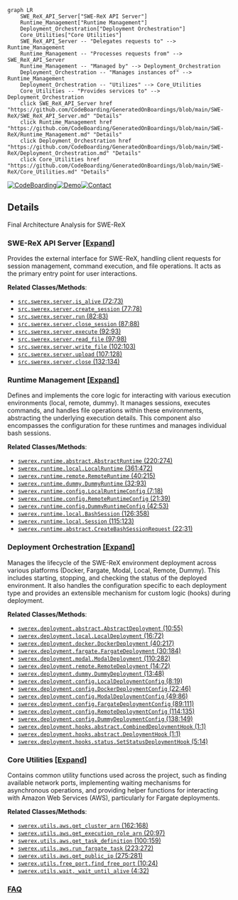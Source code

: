 ```mermaid
graph LR
    SWE_ReX_API_Server["SWE-ReX API Server"]
    Runtime_Management["Runtime Management"]
    Deployment_Orchestration["Deployment Orchestration"]
    Core_Utilities["Core Utilities"]
    SWE_ReX_API_Server -- "Delegates requests to" --> Runtime_Management
    Runtime_Management -- "Processes requests from" --> SWE_ReX_API_Server
    Runtime_Management -- "Managed by" --> Deployment_Orchestration
    Deployment_Orchestration -- "Manages instances of" --> Runtime_Management
    Deployment_Orchestration -- "Utilizes" --> Core_Utilities
    Core_Utilities -- "Provides services to" --> Deployment_Orchestration
    click SWE_ReX_API_Server href "https://github.com/CodeBoarding/GeneratedOnBoardings/blob/main/SWE-ReX/SWE_ReX_API_Server.md" "Details"
    click Runtime_Management href "https://github.com/CodeBoarding/GeneratedOnBoardings/blob/main/SWE-ReX/Runtime_Management.md" "Details"
    click Deployment_Orchestration href "https://github.com/CodeBoarding/GeneratedOnBoardings/blob/main/SWE-ReX/Deployment_Orchestration.md" "Details"
    click Core_Utilities href "https://github.com/CodeBoarding/GeneratedOnBoardings/blob/main/SWE-ReX/Core_Utilities.md" "Details"
```

[![CodeBoarding](https://img.shields.io/badge/Generated%20by-CodeBoarding-9cf?style=flat-square)](https://github.com/CodeBoarding/GeneratedOnBoardings)[![Demo](https://img.shields.io/badge/Try%20our-Demo-blue?style=flat-square)](https://www.codeboarding.org/demo)[![Contact](https://img.shields.io/badge/Contact%20us%20-%20contact@codeboarding.org-lightgrey?style=flat-square)](mailto:contact@codeboarding.org)

## Details

Final Architecture Analysis for SWE-ReX

### SWE-ReX API Server [[Expand]](./SWE_ReX_API_Server.md)
Provides the external interface for SWE-ReX, handling client requests for session management, command execution, and file operations. It acts as the primary entry point for user interactions.


**Related Classes/Methods**:

- <a href="https://github.com/synth-laboratories/SWE-ReX/src/swerex/server.py#L72-L73" target="_blank" rel="noopener noreferrer">`src.swerex.server.is_alive` (72:73)</a>
- <a href="https://github.com/synth-laboratories/SWE-ReX/src/swerex/server.py#L77-L78" target="_blank" rel="noopener noreferrer">`src.swerex.server.create_session` (77:78)</a>
- <a href="https://github.com/synth-laboratories/SWE-ReX/src/swerex/server.py#L82-L83" target="_blank" rel="noopener noreferrer">`src.swerex.server.run` (82:83)</a>
- <a href="https://github.com/synth-laboratories/SWE-ReX/src/swerex/server.py#L87-L88" target="_blank" rel="noopener noreferrer">`src.swerex.server.close_session` (87:88)</a>
- <a href="https://github.com/synth-laboratories/SWE-ReX/src/swerex/server.py#L92-L93" target="_blank" rel="noopener noreferrer">`src.swerex.server.execute` (92:93)</a>
- <a href="https://github.com/synth-laboratories/SWE-ReX/src/swerex/server.py#L97-L98" target="_blank" rel="noopener noreferrer">`src.swerex.server.read_file` (97:98)</a>
- <a href="https://github.com/synth-laboratories/SWE-ReX/src/swerex/server.py#L102-L103" target="_blank" rel="noopener noreferrer">`src.swerex.server.write_file` (102:103)</a>
- <a href="https://github.com/synth-laboratories/SWE-ReX/src/swerex/server.py#L107-L128" target="_blank" rel="noopener noreferrer">`src.swerex.server.upload` (107:128)</a>
- <a href="https://github.com/synth-laboratories/SWE-ReX/src/swerex/server.py#L132-L134" target="_blank" rel="noopener noreferrer">`src.swerex.server.close` (132:134)</a>


### Runtime Management [[Expand]](./Runtime_Management.md)
Defines and implements the core logic for interacting with various execution environments (local, remote, dummy). It manages sessions, executes commands, and handles file operations within these environments, abstracting the underlying execution details. This component also encompasses the configuration for these runtimes and manages individual bash sessions.


**Related Classes/Methods**:

- <a href="https://github.com/synth-laboratories/SWE-ReX/src/swerex/runtime/abstract.py#L220-L274" target="_blank" rel="noopener noreferrer">`swerex.runtime.abstract.AbstractRuntime` (220:274)</a>
- <a href="https://github.com/synth-laboratories/SWE-ReX/src/swerex/runtime/local.py#L361-L472" target="_blank" rel="noopener noreferrer">`swerex.runtime.local.LocalRuntime` (361:472)</a>
- <a href="https://github.com/synth-laboratories/SWE-ReX/src/swerex/runtime/remote.py#L40-L215" target="_blank" rel="noopener noreferrer">`swerex.runtime.remote.RemoteRuntime` (40:215)</a>
- <a href="https://github.com/synth-laboratories/SWE-ReX/src/swerex/runtime/dummy.py#L32-L93" target="_blank" rel="noopener noreferrer">`swerex.runtime.dummy.DummyRuntime` (32:93)</a>
- <a href="https://github.com/synth-laboratories/SWE-ReX/src/swerex/runtime/config.py#L7-L18" target="_blank" rel="noopener noreferrer">`swerex.runtime.config.LocalRuntimeConfig` (7:18)</a>
- <a href="https://github.com/synth-laboratories/SWE-ReX/src/swerex/runtime/config.py#L21-L39" target="_blank" rel="noopener noreferrer">`swerex.runtime.config.RemoteRuntimeConfig` (21:39)</a>
- <a href="https://github.com/synth-laboratories/SWE-ReX/src/swerex/runtime/config.py#L42-L53" target="_blank" rel="noopener noreferrer">`swerex.runtime.config.DummyRuntimeConfig` (42:53)</a>
- <a href="https://github.com/synth-laboratories/SWE-ReX/src/swerex/runtime/local.py#L126-L358" target="_blank" rel="noopener noreferrer">`swerex.runtime.local.BashSession` (126:358)</a>
- <a href="https://github.com/synth-laboratories/SWE-ReX/src/swerex/runtime/local.py#L115-L123" target="_blank" rel="noopener noreferrer">`swerex.runtime.local.Session` (115:123)</a>
- <a href="https://github.com/synth-laboratories/SWE-ReX/src/swerex/runtime/abstract.py#L22-L31" target="_blank" rel="noopener noreferrer">`swerex.runtime.abstract.CreateBashSessionRequest` (22:31)</a>


### Deployment Orchestration [[Expand]](./Deployment_Orchestration.md)
Manages the lifecycle of the SWE-ReX environment deployment across various platforms (Docker, Fargate, Modal, Local, Remote, Dummy). This includes starting, stopping, and checking the status of the deployed environment. It also handles the configuration specific to each deployment type and provides an extensible mechanism for custom logic (hooks) during deployment.


**Related Classes/Methods**:

- <a href="https://github.com/synth-laboratories/SWE-ReX/src/swerex/deployment/abstract.py#L10-L55" target="_blank" rel="noopener noreferrer">`swerex.deployment.abstract.AbstractDeployment` (10:55)</a>
- <a href="https://github.com/synth-laboratories/SWE-ReX/src/swerex/deployment/local.py#L16-L72" target="_blank" rel="noopener noreferrer">`swerex.deployment.local.LocalDeployment` (16:72)</a>
- <a href="https://github.com/synth-laboratories/SWE-ReX/src/swerex/deployment/docker.py#L40-L217" target="_blank" rel="noopener noreferrer">`swerex.deployment.docker.DockerDeployment` (40:217)</a>
- <a href="https://github.com/synth-laboratories/SWE-ReX/src/swerex/deployment/fargate.py#L30-L184" target="_blank" rel="noopener noreferrer">`swerex.deployment.fargate.FargateDeployment` (30:184)</a>
- <a href="https://github.com/synth-laboratories/SWE-ReX/src/swerex/deployment/modal.py#L110-L282" target="_blank" rel="noopener noreferrer">`swerex.deployment.modal.ModalDeployment` (110:282)</a>
- <a href="https://github.com/synth-laboratories/SWE-ReX/src/swerex/deployment/remote.py#L14-L72" target="_blank" rel="noopener noreferrer">`swerex.deployment.remote.RemoteDeployment` (14:72)</a>
- <a href="https://github.com/synth-laboratories/SWE-ReX/src/swerex/deployment/dummy.py#L13-L48" target="_blank" rel="noopener noreferrer">`swerex.deployment.dummy.DummyDeployment` (13:48)</a>
- <a href="https://github.com/synth-laboratories/SWE-ReX/src/swerex/deployment/config.py#L8-L19" target="_blank" rel="noopener noreferrer">`swerex.deployment.config.LocalDeploymentConfig` (8:19)</a>
- <a href="https://github.com/synth-laboratories/SWE-ReX/src/swerex/deployment/config.py#L22-L46" target="_blank" rel="noopener noreferrer">`swerex.deployment.config.DockerDeploymentConfig` (22:46)</a>
- <a href="https://github.com/synth-laboratories/SWE-ReX/src/swerex/deployment/config.py#L49-L86" target="_blank" rel="noopener noreferrer">`swerex.deployment.config.ModalDeploymentConfig` (49:86)</a>
- <a href="https://github.com/synth-laboratories/SWE-ReX/src/swerex/deployment/config.py#L89-L111" target="_blank" rel="noopener noreferrer">`swerex.deployment.config.FargateDeploymentConfig` (89:111)</a>
- <a href="https://github.com/synth-laboratories/SWE-ReX/src/swerex/deployment/config.py#L114-L135" target="_blank" rel="noopener noreferrer">`swerex.deployment.config.RemoteDeploymentConfig` (114:135)</a>
- <a href="https://github.com/synth-laboratories/SWE-ReX/src/swerex/deployment/config.py#L138-L149" target="_blank" rel="noopener noreferrer">`swerex.deployment.config.DummyDeploymentConfig` (138:149)</a>
- <a href="https://github.com/synth-laboratories/SWE-ReX/src/swerex/deployment/hooks/abstract.py#L1-L1" target="_blank" rel="noopener noreferrer">`swerex.deployment.hooks.abstract.CombinedDeploymentHook` (1:1)</a>
- <a href="https://github.com/synth-laboratories/SWE-ReX/src/swerex/deployment/hooks/abstract.py#L1-L1" target="_blank" rel="noopener noreferrer">`swerex.deployment.hooks.abstract.DeploymentHook` (1:1)</a>
- <a href="https://github.com/synth-laboratories/SWE-ReX/src/swerex/deployment/hooks/status.py#L5-L14" target="_blank" rel="noopener noreferrer">`swerex.deployment.hooks.status.SetStatusDeploymentHook` (5:14)</a>


### Core Utilities [[Expand]](./Core_Utilities.md)
Contains common utility functions used across the project, such as finding available network ports, implementing waiting mechanisms for asynchronous operations, and providing helper functions for interacting with Amazon Web Services (AWS), particularly for Fargate deployments.


**Related Classes/Methods**:

- <a href="https://github.com/synth-laboratories/SWE-ReX/src/swerex/utils/aws.py#L162-L168" target="_blank" rel="noopener noreferrer">`swerex.utils.aws.get_cluster_arn` (162:168)</a>
- <a href="https://github.com/synth-laboratories/SWE-ReX/src/swerex/utils/aws.py#L20-L97" target="_blank" rel="noopener noreferrer">`swerex.utils.aws.get_execution_role_arn` (20:97)</a>
- <a href="https://github.com/synth-laboratories/SWE-ReX/src/swerex/utils/aws.py#L100-L159" target="_blank" rel="noopener noreferrer">`swerex.utils.aws.get_task_definition` (100:159)</a>
- <a href="https://github.com/synth-laboratories/SWE-ReX/src/swerex/utils/aws.py#L223-L272" target="_blank" rel="noopener noreferrer">`swerex.utils.aws.run_fargate_task` (223:272)</a>
- <a href="https://github.com/synth-laboratories/SWE-ReX/src/swerex/utils/aws.py#L275-L281" target="_blank" rel="noopener noreferrer">`swerex.utils.aws.get_public_ip` (275:281)</a>
- <a href="https://github.com/synth-laboratories/SWE-ReX/src/swerex/utils/free_port.py#L10-L24" target="_blank" rel="noopener noreferrer">`swerex.utils.free_port.find_free_port` (10:24)</a>
- <a href="https://github.com/synth-laboratories/SWE-ReX/src/swerex/utils/wait.py#L4-L32" target="_blank" rel="noopener noreferrer">`swerex.utils.wait._wait_until_alive` (4:32)</a>




### [FAQ](https://github.com/CodeBoarding/GeneratedOnBoardings/tree/main?tab=readme-ov-file#faq)